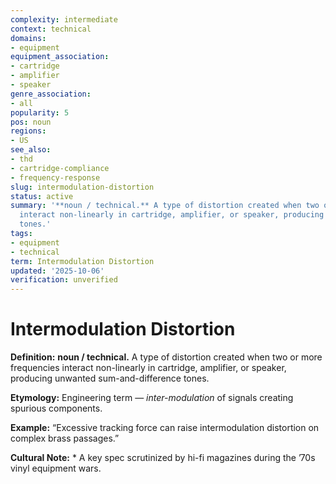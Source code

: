```yaml
---
complexity: intermediate
context: technical
domains:
- equipment
equipment_association:
- cartridge
- amplifier
- speaker
genre_association:
- all
popularity: 5
pos: noun
regions:
- US
see_also:
- thd
- cartridge-compliance
- frequency-response
slug: intermodulation-distortion
status: active
summary: '**noun / technical.** A type of distortion created when two or more frequencies
  interact non-linearly in cartridge, amplifier, or speaker, producing unwanted sum-and-difference
  tones.'
tags:
- equipment
- technical
term: Intermodulation Distortion
updated: '2025-10-06'
verification: unverified
---
```


# Intermodulation Distortion

**Definition:** **noun / technical.** A type of distortion created when two or more frequencies interact non-linearly in cartridge, amplifier, or speaker, producing unwanted sum-and-difference tones.

**Etymology:** Engineering term — *inter-modulation* of signals creating spurious components.

**Example:** “Excessive tracking force can raise intermodulation distortion on complex brass passages.”

**Cultural Note:** * A key spec scrutinized by hi-fi magazines during the ’70s vinyl equipment wars.

